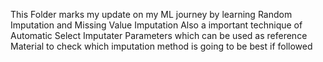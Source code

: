 This Folder marks my update on my ML journey by learning Random Imputation and Missing Value Imputation
Also a important technique of Automatic Select Imputater Parameters which can be used as reference Material to check which imputation method is going to be best if followed
